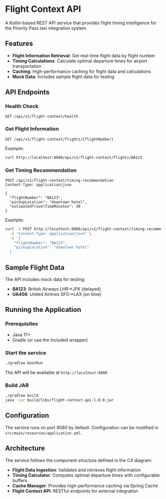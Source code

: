 # Flight Context API

A Kotlin-based REST API service that provides flight timing intelligence for the Priority Pass taxi integration system.

## Features

- **Flight Information Retrieval**: Get real-time flight data by flight number
- **Timing Calculations**: Calculate optimal departure times for airport transportation
- **Caching**: High-performance caching for flight data and calculations
- **Mock Data**: Includes sample flight data for testing

## API Endpoints

### Health Check
```
GET /api/v1/flight-context/health
```

### Get Flight Information
```
GET /api/v1/flight-context/flights/{flightNumber}
```

Example:
```bash
curl http://localhost:8080/api/v1/flight-context/flights/BA123
```

### Get Timing Recommendation
```
POST /api/v1/flight-context/timing-recommendation
Content-Type: application/json

{
  "flightNumber": "BA123",
  "pickupLocation": "downtown hotel",
  "estimatedTravelTimeMinutes": 30
}
```

Example:
```bash
curl -X POST http://localhost:8080/api/v1/flight-context/timing-recommendation \
  -H "Content-Type: application/json" \
  -d '{
    "flightNumber": "BA123",
    "pickupLocation": "downtown hotel"
  }'
```

## Sample Flight Data

The API includes mock data for testing:

- **BA123**: British Airways LHR→JFK (delayed)
- **UA456**: United Airlines SFO→LAX (on time)

## Running the Application

### Prerequisites
- Java 17+
- Gradle (or use the included wrapper)

### Start the service
```bash
./gradlew bootRun
```

The API will be available at `http://localhost:8080`

### Build JAR
```bash
./gradlew build
java -jar build/libs/flight-context-api-1.0.0.jar
```

## Configuration

The service runs on port 8080 by default. Configuration can be modified in `src/main/resources/application.yml`.

## Architecture

The service follows the component structure defined in the C4 diagram:

- **Flight Data Ingestion**: Validates and retrieves flight information
- **Timing Calculator**: Computes optimal departure times with configurable buffers
- **Cache Manager**: Provides high-performance caching via Spring Cache
- **Flight Context API**: RESTful endpoints for external integration